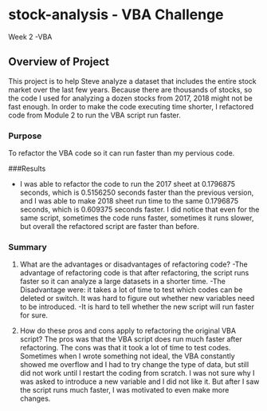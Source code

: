 # stock-analysis - VBA Challenge 
Week 2 -VBA 


## Overview of Project
This project is to help Steve analyze a dataset that includes the entire stock market over the last few years. 
Because there are thousands of stocks, so the code I used for analyzing a dozen stocks from 2017, 2018 might not be fast enough. In order to make the code executing time shorter, I refactored code from Module 2 to run the VBA script run faster.


### Purpose
To refactor the VBA code so it can run faster than my pervious code. 


###Results

-  I was able to refactor the code to run the 2017 sheet at 0.1796875 seconds, which is 0.5156250 seconds faster than the previous version, and I was able to make 2018 sheet run time to the same 0.1796875 seconds, which is 0.609375 seconds faster. 
I did notice that even for the same script, sometimes the code runs faster, sometimes it runs slower, but overall the refactored script are faster than before.


### Summary 
1. What are the advantages or disadvantages of refactoring code?
-The advantage of refactoring code is that after refactoring, the script runs faster so it can analyze a large datasets in a shorter time. 
-The Disadvantage were:  it takes a lot of time to test which codes can be deleted or switch. It was hard to figure out whether new variables need to be introduced. 
-It is hard to tell whether the new script will run faster for sure. 

2. How do these pros and cons apply to refactoring the original VBA script?
The pros was that the VBA script does run much faster after refactoring. The cons was that it took a lot of time to test codes. Sometimes when I wrote something not ideal, the VBA constantly showed me overflow and I had to try change the type of data, but still did not work until I restart the coding from scratch. I was not sure why I was asked to introduce a new variable and I did not like it. But after I saw the script runs much faster, I was motivated to even make more changes. 
